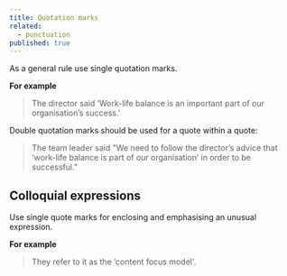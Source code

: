 ```yaml
---
title: Quotation marks
related: 
  - punctuation
published: true
---
```


As a general rule use single quotation marks.

**For example**

> The director said ‘Work-life balance is an important part of our organisation’s success.’

Double quotation marks should be used for a quote within a quote:

> The team leader said "We need to follow the director’s advice that ‘work-life balance is part of our organisation’ in order to be successful."

## Colloquial expressions

Use single quote marks for enclosing and emphasising an unusual expression.

**For example**

> They refer to it as the ‘content focus model'.
